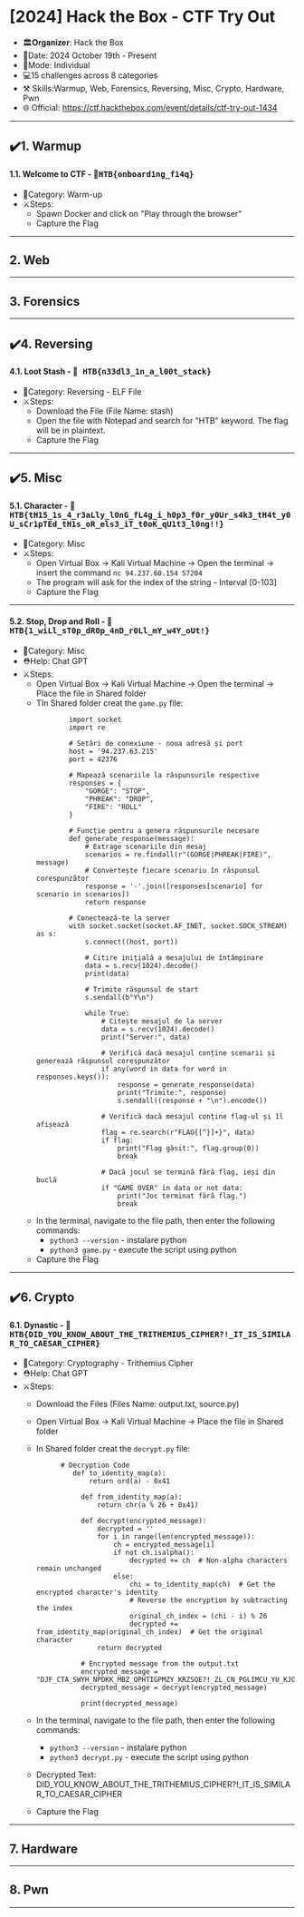 # [2024] Hack  the Box - CTF Try Out
- 🏛️𝐎𝐫𝐠𝐚𝐧𝐢𝐳𝐞𝐫: Hack the Box
- 📅Date: 2024 October 19th - Present
- 💪Mode: Individual
- 💻15 challenges across 8 categories
- ⚒️ Skills:Warmup, Web, Forensics, Reversing, Misc, Crypto, Hardware, Pwn 
- 🌐 Official: https://ctf.hackthebox.com/event/details/ctf-try-out-1434

---
## ✔️1. Warmup
#### 1.1. Welcome to CTF - 🚩<kbd>HTB{onboard1ng_f14q} </kbd>
- 📂Category: Warm-up
- ⚔️Steps: 
    - Spawn Docker and click on "Play through the browser"
    - Capture the Flag
      
---
## 2. Web

---
## 3. Forensics

---
## ✔️4. Reversing
#### 4.1. Loot Stash - 🚩<kbd> HTB{n33dl3_1n_a_l00t_stack} </kbd>
- 📂Category: Reversing - ELF File
- ⚔️Steps: 
	- Download the File (File Name: stash)
 	- Open the file with Notepad and search for "HTB" keyword. The flag will be in plaintext.
  	- Capture the Flag 
   
---
## ✔️5. Misc
#### 5.1. Character - 🚩<kbd> HTB{tH15_1s_4_r3aLly_l0nG_fL4g_i_h0p3_f0r_y0Ur_s4k3_tH4t_y0U_sCr1pTEd_tH1s_oR_els3_iT_t0oK_qU1t3_l0ng!!} </kbd>
- 📂Category: Misc
- ⚔️Steps: 
	- Open Virtual Box -> Kali Virtual Machine -> Open the terminal -> insert the command `nc 94.237.60.154 57204`
 	- The program will ask for the index of the string - Interval [0-103]
  	- Capture the Flag
  	  
---

#### 5.2. Stop, Drop and Roll - 🚩<kbd> HTB{1_wiLl_sT0p_dR0p_4nD_r0Ll_mY_w4Y_oUt!} </kbd>
- 📂Category: Misc
- ⛑️Help: Chat GPT
- ⚔️Steps: 
	- Open Virtual Box -> Kali Virtual Machine -> Open the terminal -> Place the file in Shared folder
 	- TIn Shared folder creat the `game.py` file:
		```
			 	import socket
				import re
				
				# Setări de conexiune - noua adresă și port
				host = '94.237.63.215'
				port = 42376
				
				# Mapează scenariile la răspunsurile respective
				responses = {
				    "GORGE": "STOP",
				    "PHREAK": "DROP",
				    "FIRE": "ROLL"
				}
				
				# Funcție pentru a genera răspunsurile necesare
				def generate_response(message):
				    # Extrage scenariile din mesaj
				    scenarios = re.findall(r"(GORGE|PHREAK|FIRE)", message)
				    # Convertește fiecare scenariu în răspunsul corespunzător
				    response = '-'.join([responses[scenario] for scenario in scenarios])
				    return response
				
				# Conectează-te la server
				with socket.socket(socket.AF_INET, socket.SOCK_STREAM) as s:
				    s.connect((host, port))
				    
				    # Citire inițială a mesajului de întâmpinare
				    data = s.recv(1024).decode()
				    print(data)
				
				    # Trimite răspunsul de start
				    s.sendall(b"Y\n")
				    
				    while True:
				        # Citește mesajul de la server
				        data = s.recv(1024).decode()
				        print("Server:", data)
				        
				        # Verifică dacă mesajul conține scenarii și generează răspunsul corespunzător
				        if any(word in data for word in responses.keys()):
				            response = generate_response(data)
				            print("Trimite:", response)
				            s.sendall((response + "\n").encode())
				        
				        # Verifică dacă mesajul conține flag-ul și îl afișează
				        flag = re.search(r"FLAG{[^}]+}", data)
				        if flag:
				            print("Flag găsit:", flag.group(0))
				            break
				        
				        # Dacă jocul se termină fără flag, ieși din buclă
				        if "GAME OVER" in data or not data:
				            print("Joc terminat fără flag.")
				            break
		```
 	- In the terminal, navigate to the file path, then enter the following commands:
		- `python3 --version`  - instalare python
	   	- `python3 game.py` - execute the script using python
  	- Capture the Flag  

---
## ✔️6. Crypto
#### 6.1. Dynastic - 🚩<kbd> HTB{DID_YOU_KNOW_ABOUT_THE_TRITHEMIUS_CIPHER?!_IT_IS_SIMILAR_TO_CAESAR_CIPHER} </kbd>
- 📂Category: Cryptography - Trithemius Cipher
- ⛑️Help: Chat GPT
- ⚔️Steps: 
	- Download the Files (Files Name: output.txt, source.py)
  	- Open Virtual Box -> Kali Virtual Machine -> Place the file in Shared folder
	- In Shared folder creat the `decrypt.py` file:
   
         ```
	           # Decryption Code
	              def to_identity_map(a):
	                  return ord(a) - 0x41
	              
	                def from_identity_map(a):
	                    return chr(a % 26 + 0x41)
	                
	                def decrypt(encrypted_message):
	                    decrypted = ''
	                    for i in range(len(encrypted_message)):
	                        ch = encrypted_message[i]
	                        if not ch.isalpha():
	                            decrypted += ch  # Non-alpha characters remain unchanged
	                        else:
	                            chi = to_identity_map(ch)  # Get the encrypted character's identity
	                            # Reverse the encryption by subtracting the index
	                            original_ch_index = (chi - i) % 26
	                            decrypted += from_identity_map(original_ch_index)  # Get the original character
	                    return decrypted
	                
	                # Encrypted message from the output.txt
	                encrypted_message = "DJF_CTA_SWYH_NPDKK_MBZ_QPHTIGPMZY_KRZSQE?!_ZL_CN_PGLIMCU_YU_KJODME_RYGZXL"
	                decrypted_message = decrypt(encrypted_message)
	                
	                print(decrypted_message)
         ```
  - In the terminal, navigate to the file path, then enter the following commands:
      - `python3 --version`  - instalare python
      - `python3 decrypt.py` - execute the script using python
  - Decrypted Text:
     DID_YOU_KNOW_ABOUT_THE_TRITHEMIUS_CIPHER?!_IT_IS_SIMILAR_TO_CAESAR_CIPHER
  - Capture the Flag
 
---
## 7. Hardware

---
## 8. Pwn
---
